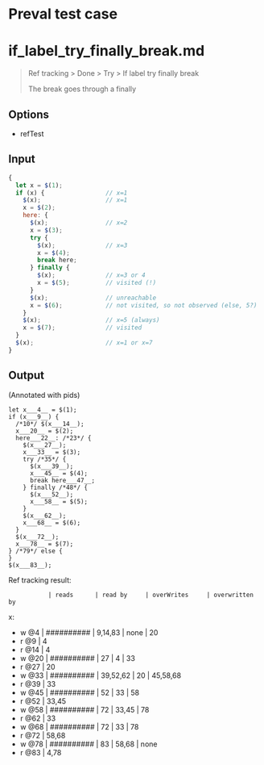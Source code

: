 # Preval test case

# if_label_try_finally_break.md

> Ref tracking > Done > Try > If label try finally break
>
> The break goes through a finally

## Options

- refTest

## Input

`````js filename=intro
{
  let x = $(1);
  if (x) {                 // x=1
    $(x);                  // x=1
    x = $(2);
    here: {
      $(x);                // x=2
      x = $(3);
      try {
        $(x);              // x=3
        x = $(4);
        break here;
      } finally {
        $(x);              // x=3 or 4
        x = $(5);          // visited (!)
      }
      $(x);                // unreachable
      x = $(6);            // not visited, so not observed (else, 5?)
    }
    $(x);                  // x=5 (always)
    x = $(7);              // visited
  }
  $(x);                    // x=1 or x=7
}
`````

## Output

(Annotated with pids)

`````filename=intro
let x___4__ = $(1);
if (x___9__) {
  /*10*/ $(x___14__);
  x___20__ = $(2);
  here___22__: /*23*/ {
    $(x___27__);
    x___33__ = $(3);
    try /*35*/ {
      $(x___39__);
      x___45__ = $(4);
      break here___47__;
    } finally /*48*/ {
      $(x___52__);
      x___58__ = $(5);
    }
    $(x___62__);
    x___68__ = $(6);
  }
  $(x___72__);
  x___78__ = $(7);
} /*79*/ else {
}
$(x___83__);
`````

Ref tracking result:

               | reads      | read by     | overWrites     | overwritten by
x:
  - w @4       | ########## | 9,14,83     | none           | 20
  - r @9       | 4
  - r @14      | 4
  - w @20      | ########## | 27          | 4              | 33
  - r @27      | 20
  - w @33      | ########## | 39,52,62    | 20             | 45,58,68
  - r @39      | 33
  - w @45      | ########## | 52          | 33             | 58
  - r @52      | 33,45
  - w @58      | ########## | 72          | 33,45          | 78
  - r @62      | 33
  - w @68      | ########## | 72          | 33             | 78
  - r @72      | 58,68
  - w @78      | ########## | 83          | 58,68          | none
  - r @83      | 4,78
